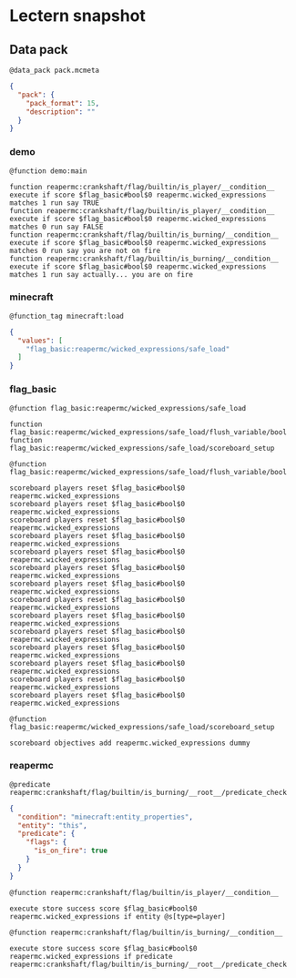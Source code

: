 # Lectern snapshot

## Data pack

`@data_pack pack.mcmeta`

```json
{
  "pack": {
    "pack_format": 15,
    "description": ""
  }
}
```

### demo

`@function demo:main`

```mcfunction
function reapermc:crankshaft/flag/builtin/is_player/__condition__
execute if score $flag_basic#bool$0 reapermc.wicked_expressions matches 1 run say TRUE
function reapermc:crankshaft/flag/builtin/is_player/__condition__
execute if score $flag_basic#bool$0 reapermc.wicked_expressions matches 0 run say FALSE
function reapermc:crankshaft/flag/builtin/is_burning/__condition__
execute if score $flag_basic#bool$0 reapermc.wicked_expressions matches 0 run say you are not on fire
function reapermc:crankshaft/flag/builtin/is_burning/__condition__
execute if score $flag_basic#bool$0 reapermc.wicked_expressions matches 1 run say actually... you are on fire
```

### minecraft

`@function_tag minecraft:load`

```json
{
  "values": [
    "flag_basic:reapermc/wicked_expressions/safe_load"
  ]
}
```

### flag_basic

`@function flag_basic:reapermc/wicked_expressions/safe_load`

```mcfunction
function flag_basic:reapermc/wicked_expressions/safe_load/flush_variable/bool
function flag_basic:reapermc/wicked_expressions/safe_load/scoreboard_setup
```

`@function flag_basic:reapermc/wicked_expressions/safe_load/flush_variable/bool`

```mcfunction
scoreboard players reset $flag_basic#bool$0 reapermc.wicked_expressions
scoreboard players reset $flag_basic#bool$0 reapermc.wicked_expressions
scoreboard players reset $flag_basic#bool$0 reapermc.wicked_expressions
scoreboard players reset $flag_basic#bool$0 reapermc.wicked_expressions
scoreboard players reset $flag_basic#bool$0 reapermc.wicked_expressions
scoreboard players reset $flag_basic#bool$0 reapermc.wicked_expressions
scoreboard players reset $flag_basic#bool$0 reapermc.wicked_expressions
scoreboard players reset $flag_basic#bool$0 reapermc.wicked_expressions
scoreboard players reset $flag_basic#bool$0 reapermc.wicked_expressions
scoreboard players reset $flag_basic#bool$0 reapermc.wicked_expressions
scoreboard players reset $flag_basic#bool$0 reapermc.wicked_expressions
scoreboard players reset $flag_basic#bool$0 reapermc.wicked_expressions
scoreboard players reset $flag_basic#bool$0 reapermc.wicked_expressions
scoreboard players reset $flag_basic#bool$0 reapermc.wicked_expressions
```

`@function flag_basic:reapermc/wicked_expressions/safe_load/scoreboard_setup`

```mcfunction
scoreboard objectives add reapermc.wicked_expressions dummy
```

### reapermc

`@predicate reapermc:crankshaft/flag/builtin/is_burning/__root__/predicate_check`

```json
{
  "condition": "minecraft:entity_properties",
  "entity": "this",
  "predicate": {
    "flags": {
      "is_on_fire": true
    }
  }
}
```

`@function reapermc:crankshaft/flag/builtin/is_player/__condition__`

```mcfunction
execute store success score $flag_basic#bool$0 reapermc.wicked_expressions if entity @s[type=player]
```

`@function reapermc:crankshaft/flag/builtin/is_burning/__condition__`

```mcfunction
execute store success score $flag_basic#bool$0 reapermc.wicked_expressions if predicate reapermc:crankshaft/flag/builtin/is_burning/__root__/predicate_check
```
